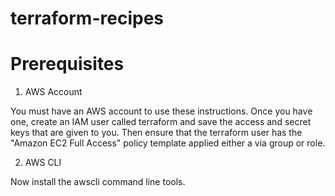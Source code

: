 # terraform-recipes

# Prerequisites

1. AWS Account

You must have an AWS account to use these instructions. Once you have one, create an IAM user called terraform and save the access and secret keys that are given to you. Then ensure that the terraform user has the "Amazon EC2 Full Access" policy template applied either a via group or role.

2. AWS CLI

Now install the awscli command line tools.

